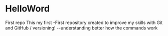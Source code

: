 # HelloWord

First repo
This my first -First repository created to improve my skills with Git and GitHub / versioning!
--understanding better how the commands work

